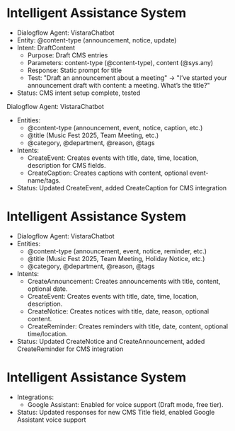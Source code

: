 # Intelligent Assistance System
- Dialogflow Agent: VistaraChatbot
- Entity: @content-type (announcement, notice, update)
- Intent: DraftContent
  - Purpose: Draft CMS entries
  - Parameters: content-type (@content-type), content (@sys.any)
  - Response: Static prompt for title
  - Test: "Draft an announcement about a meeting" → "I’ve started your announcement draft with content: a meeting. What’s the title?"
- Status: CMS intent setup complete, tested

Dialogflow Agent: VistaraChatbot
- Entities:
  - @content-type (announcement, event, notice, caption, etc.)
  - @title (Music Fest 2025, Team Meeting, etc.)
  - @category, @department, @reason, @tags
- Intents:
  - CreateEvent: Creates events with title, date, time, location, description for CMS fields.
  - CreateCaption: Creates captions with content, optional event-name/tags.
- Status: Updated CreateEvent, added CreateCaption for CMS integration

# Intelligent Assistance System
- Dialogflow Agent: VistaraChatbot
- Entities:
  - @content-type (announcement, event, notice, reminder, etc.)
  - @title (Music Fest 2025, Team Meeting, Holiday Notice, etc.)
  - @category, @department, @reason, @tags
- Intents:
  - CreateAnnouncement: Creates announcements with title, content, optional date.
  - CreateEvent: Creates events with title, date, time, location, description.
  - CreateNotice: Creates notices with title, date, reason, optional content.
  - CreateReminder: Creates reminders with title, date, content, optional time/location.
- Status: Updated CreateNotice and CreateAnnouncement, added CreateReminder for CMS integration

# Intelligent Assistance System

- Integrations:
  - Google Assistant: Enabled for voice support (Draft mode, free tier).
- Status: Updated responses for new CMS Title field, enabled Google Assistant voice support